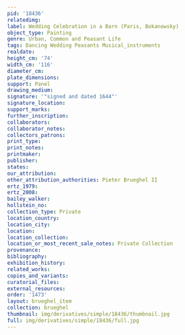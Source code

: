 ```yaml
---
pid: '18436'
relatedimg: 
label: Wedding Celebration in a Barn (Paris, Bokanowsky)
object_type: Painting
genre: Urban, Common and Peasant Life
tags: Dancing Wedding Peasants Musical_instruments
realdate: 
height_cm: '74'
width_cm: '116'
diameter_cm: 
plate_dimensions: 
support: Panel
drawing_medium: 
signature: '"signed and dated 1644"'
signature_location: 
support_marks: 
further_inscription: 
collaborators: 
collaborator_notes: 
collectors_patrons: 
print_type: 
print_notes: 
printmaker: 
publisher: 
states: 
our_attribution: 
other_attribution_authorities: Pieter Brueghel II
ertz_1979: 
ertz_2008: 
bailey_walker: 
hollstein_no: 
collection_type: Private
location_country: 
location_city: 
location: 
location_collection: 
location_or_most_recent_sale_notes: Private Collection
provenance: 
bibliography: 
exhibition_history: 
related_works: 
copies_and_variants: 
curatorial_files: 
external_resources: 
order: '1473'
layout: brueghel_item
collection: brueghel
thumbnail: img/derivatives/simple/18436/thumbnail.jpg
full: img/derivatives/simple/18436/full.jpg
---
```

